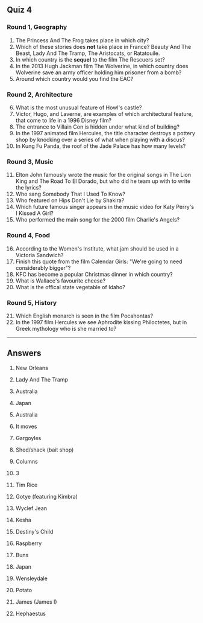 ## Quiz 4

### Round 1, Geography

1. The Princess And The Frog takes place in which city?
2. Which of these stories does **not** take place in France? Beauty And The Beast, Lady And The Tramp,
 The Aristocats, or Ratatouile.
3. In which country is the **sequel** to the film The Rescuers set?
4. In the 2013 Hugh Jackman film The Wolverine, in which country does Wolverine save an army officer holding him prisoner from a bomb?
5. Around which country would you find the EAC?

### Round 2, Architecture

6. What is the most unusual feature of Howl's castle?
7. Victor, Hugo, and Laverne, are examples of which architectural feature, that come to life in a 1996 Disney film?
8. The entrance to Villain Con is hidden under what kind of building?
9. In the 1997 animated film Hercules, the title character destroys a pottery shop by knocking over a series of what when playing with a discus?
10. In Kung Fu Panda, the roof of the Jade Palace has how many levels?

### Round 3, Music

11. Elton John famously wrote the music for the original songs in The Lion King and The Road To El Dorado, but who did he team up with to write the lyrics?
12. Who sang Somebody That I Used To Know?
13. Who featured on Hips Don't Lie by Shakira?
14. Which future famous singer appears in the music video for Katy Perry's I Kissed A Girl?
15. Who performed the main song for the 2000 film Charlie's Angels?

### Round 4, Food

16. According to the Women's Institute, what jam should be used in a Victoria Sandwich?
17. Finish this quote from the film Calendar Girls: "We're going to need considerably bigger"?
18. KFC has become a popular Christmas dinner in which country?
19. What is Wallace's favourite cheese?
20. What is the offical state vegetable of Idaho?

### Round 5, History

21. Which English monarch is seen in the film Pocahontas?
22. In the 1997 film Hercules we see Aphrodite kissing Philoctetes, but in Greek mythology who is she married to?

-------------

## Answers

1. New Orleans
2. Lady And The Tramp
3. Australia
4. Japan
5. Australia

6. It moves
7. Gargoyles
8. Shed/shack (bait shop)
9. Columns
10. 3

11. Tim Rice
12. Gotye (featuring Kimbra)
13. Wyclef Jean
14. Kesha
15. Destiny's Child

16. Raspberry
17. Buns
18. Japan
19. Wensleydale
20. Potato

21. James (James I)
22. Hephaestus
